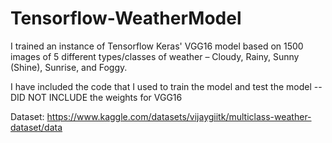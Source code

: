 # Tensorflow-WeatherModel

I trained an instance of Tensorflow Keras' VGG16 model based on 1500 images of 5 different types/classes of weather – Cloudy, Rainy, Sunny (Shine), Sunrise, and Foggy.

I have included the code that I used to train the model and test the model -- DID NOT INCLUDE the weights for VGG16


Dataset: https://www.kaggle.com/datasets/vijaygiitk/multiclass-weather-dataset/data
